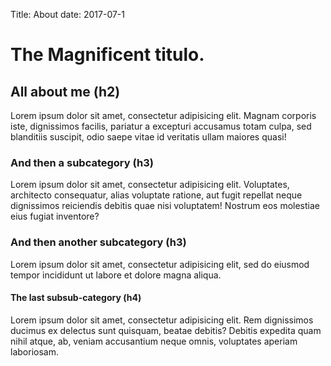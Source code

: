Title: About
date: 2017-07-1

# The Magnificent titulo.

## All about me (h2)

Lorem ipsum dolor sit amet, consectetur adipisicing elit. Magnam corporis iste, dignissimos facilis, pariatur a excepturi accusamus totam culpa, sed blanditiis suscipit, odio saepe vitae id veritatis ullam maiores quasi!

### And then a subcategory (h3)

Lorem ipsum dolor sit amet, consectetur adipisicing elit. Voluptates, architecto consequatur, alias voluptate ratione, aut fugit repellat neque dignissimos reiciendis debitis quae nisi voluptatem! Nostrum eos molestiae eius fugiat inventore?

### And then another subcategory (h3)

Lorem ipsum dolor sit amet, consectetur adipisicing elit, sed do eiusmod
tempor incididunt ut labore et dolore magna aliqua.

#### The last subsub-category (h4)

Lorem ipsum dolor sit amet, consectetur adipisicing elit. Rem dignissimos ducimus ex delectus sunt quisquam, beatae debitis? Debitis expedita quam nihil atque, ab, veniam accusantium neque omnis, voluptates aperiam laboriosam.